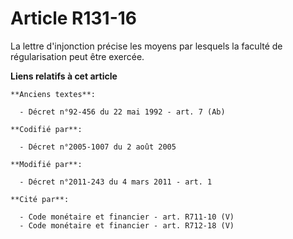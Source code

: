# Article R131-16

La lettre d'injonction précise les moyens par lesquels la faculté de régularisation peut être exercée.

**Liens relatifs à cet article**

	**Anciens textes**:

	  - Décret n°92-456 du 22 mai 1992 - art. 7 (Ab)

	**Codifié par**:

	  - Décret n°2005-1007 du 2 août 2005

	**Modifié par**:

	  - Décret n°2011-243 du 4 mars 2011 - art. 1

	**Cité par**:

	  - Code monétaire et financier - art. R711-10 (V)
	  - Code monétaire et financier - art. R712-18 (V)
